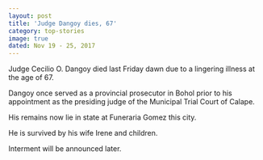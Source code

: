 ```yaml
---
layout: post
title: 'Judge Dangoy dies, 67'
category: top-stories
image: true
dated: Nov 19 - 25, 2017
---
```


Judge Cecilio O. Dangoy died last Friday dawn due to a lingering illness at the age of 67.

Dangoy once served as a provincial prosecutor in Bohol prior to his appointment as the presiding judge of the Municipal Trial Court of Calape.

His remains now lie in state at Funeraria Gomez this city.

He is survived by his wife Irene and children.

Interment will be announced later.